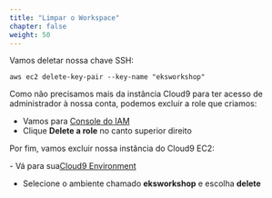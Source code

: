 ```yaml
---
title: "Limpar o Workspace"
chapter: false
weight: 50
---
```


Vamos deletar nossa chave SSH:
```
aws ec2 delete-key-pair --key-name "eksworkshop"
```

Como não precisamos mais da instância Cloud9 para ter acesso de administrador à nossa conta, podemos excluir a role que criamos:

  - Vamos para [Console do IAM  ](https://console.aws.amazon.com/iam/home?#/roles/eksworkshop-admin)
  - Clique **Delete a role** no canto superior direito

Por fim, vamos excluir nossa instância do Cloud9 EC2:

- Vá para sua[Cloud9 Environment](https://console.aws.amazon.com/cloud9/home)
- Selecione o ambiente chamado **eksworkshop** e escolha **delete**
